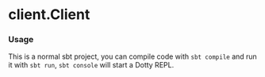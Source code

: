 # client.Client

### Usage

This is a normal sbt project, you can compile code with `sbt compile` and run it
with `sbt run`, `sbt console` will start a Dotty REPL.

